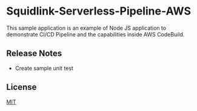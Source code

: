 
# Squidlink-Serverless-Pipeline-AWS


This sample application is an example of Node JS application to demonstrate CI/CD Pipeline and the capabilities inside AWS CodeBuild.


## Release Notes

- Create sample unit test


## License

[MIT](https://choosealicense.com/licenses/mit/)


